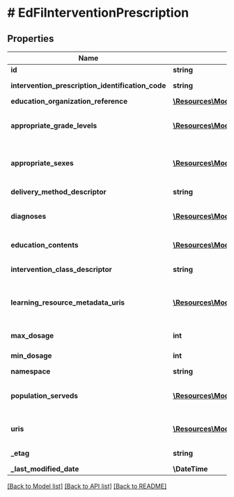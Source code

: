 # # EdFiInterventionPrescription

## Properties

Name | Type | Description | Notes
------------ | ------------- | ------------- | -------------
**id** | **string** |  | [optional]
**intervention_prescription_identification_code** | **string** | A unique number or alphanumeric code assigned to an intervention prescription. |
**education_organization_reference** | [**\Resources\Model\EdFiEducationOrganizationReference**](EdFiEducationOrganizationReference.md) |  |
**appropriate_grade_levels** | [**\Resources\Model\EdFiInterventionPrescriptionAppropriateGradeLevel[]**](EdFiInterventionPrescriptionAppropriateGradeLevel.md) | An unordered collection of interventionPrescriptionAppropriateGradeLevels. Grade levels for the prescribed intervention. If omitted, considered generally applicable. | [optional]
**appropriate_sexes** | [**\Resources\Model\EdFiInterventionPrescriptionAppropriateSex[]**](EdFiInterventionPrescriptionAppropriateSex.md) | An unordered collection of interventionPrescriptionAppropriateSexes. Sexes for the intervention prescription. If omitted, considered generally applicable. | [optional]
**delivery_method_descriptor** | **string** | The way in which an intervention was implemented: individual, small group, whole class, or whole school. |
**diagnoses** | [**\Resources\Model\EdFiInterventionPrescriptionDiagnosis[]**](EdFiInterventionPrescriptionDiagnosis.md) | An unordered collection of interventionPrescriptionDiagnoses. Targeted purpose of the intervention prescription. | [optional]
**education_contents** | [**\Resources\Model\EdFiInterventionPrescriptionEducationContent[]**](EdFiInterventionPrescriptionEducationContent.md) | An unordered collection of interventionPrescriptionEducationContents. Relates the education content source to the education content. | [optional]
**intervention_class_descriptor** | **string** | The way in which an intervention is used: curriculum, supplement, or practice. |
**learning_resource_metadata_uris** | [**\Resources\Model\EdFiInterventionPrescriptionLearningResourceMetadataURI[]**](EdFiInterventionPrescriptionLearningResourceMetadataURI.md) | An unordered collection of interventionPrescriptionLearningResourceMetadataURIs. The URI (typical a URL) pointing to the metadata entry in a LRMI metadata repository, which describes this content item. | [optional]
**max_dosage** | **int** | The maximum duration of time in minutes that is recommended for the intervention. | [optional]
**min_dosage** | **int** | The minimum duration of time in minutes that is recommended for the intervention. | [optional]
**namespace** | **string** | Namespace for the intervention. | [optional]
**population_serveds** | [**\Resources\Model\EdFiInterventionPrescriptionPopulationServed[]**](EdFiInterventionPrescriptionPopulationServed.md) | An unordered collection of interventionPrescriptionPopulationServeds. A subset of students that are the focus of the intervention prescription. | [optional]
**uris** | [**\Resources\Model\EdFiInterventionPrescriptionURI[]**](EdFiInterventionPrescriptionURI.md) | An unordered collection of interventionPrescriptionURIs. The URI (typical a URL) pointing to an education content item. | [optional]
**_etag** | **string** | A unique system-generated value that identifies the version of the resource. | [optional]
**_last_modified_date** | **\DateTime** | The date and time the resource was last modified. | [optional]

[[Back to Model list]](../../README.md#models) [[Back to API list]](../../README.md#endpoints) [[Back to README]](../../README.md)
